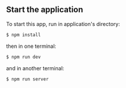 ## Start the application

To start this app, run in application's directory:

```bash
$ npm install
```

then in one terminal:

```bash
$ npm run dev
```

and in another terminal:

```bash
$ npm run server
```
